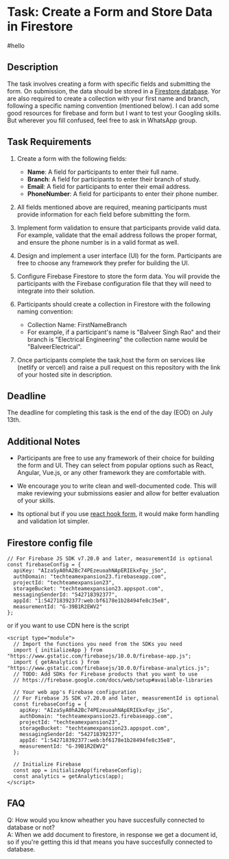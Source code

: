 # Task: Create a Form and Store Data in Firestore
#hello
## Description

The task involves creating a form with specific fields and submitting the form. On submission, the data should be stored in a [Firestore database](https://firebase.google.com/docs/firestore). Yor are also required to create a collection with your first name and branch, following a specific naming convention (mentioned below). I can add some good resources for firebase and form but I want to test your Googling skills. But wherever you fill confused, feel free to ask in WhatsApp group.

## Task Requirements

1. Create a form with the following fields:
   - **Name**: A field for participants to enter their full name.
   - **Branch**: A field for participants to enter their branch of study.
   - **Email**: A field for participants to enter their email address.
   - **PhoneNumber**: A field for participants to enter their phone number.

2. All fields mentioned above are required, meaning participants must provide information for each field before submitting the form.

3. Implement form validation to ensure that participants provide valid data. For example, validate that the email address follows the proper format, and ensure the phone number is in a valid format as well.

4. Design and implement a user interface (UI) for the form. Participants are free to choose any framework they prefer for building the UI.

5. Configure Firebase Firestore to store the form data. You will provide the participants with the Firebase configuration file that they will need to integrate into their solution.

6. Participants should create a collection in Firestore with the following naming convention:
   - Collection Name: FirstNameBranch
   - For example, if a participant's name is "Balveer Singh Rao" and their branch is "Electrical Engineering" the collection name would be "BalveerElectrical".

7. Once participants complete the task,host the form on services like (netlify or vercel) and raise a pull request on this repository with the link of your hosted site in description.

## Deadline

The deadline for completing this task is the end of the day (EOD) on July 13th.

## Additional Notes

- Participants are free to use any framework of their choice for building the form and UI. They can select from popular options such as React, Angular, Vue.js, or any other framework they are comfortable with.

- We encourage you to write clean and well-documented code. This will make reviewing your submissions easier and allow for better evaluation of your skills.
- Its optional but if you use [react hook form](https://www.react-hook-form.com), it would make form handling and validation lot simpler.

## Firestore config file
```
// For Firebase JS SDK v7.20.0 and later, measurementId is optional
const firebaseConfig = {
  apiKey: "AIzaSyA0hA2Bc74PEzeuoahNApERIEkxFqv_jSo",
  authDomain: "techteamexpansion23.firebaseapp.com",
  projectId: "techteamexpansion23",
  storageBucket: "techteamexpansion23.appspot.com",
  messagingSenderId: "542718392377",
  appId: "1:542718392377:web:bf6178e1b28494fe8c35e8",
  measurementId: "G-39B1R2EWV2"
};
```
or if you want to use CDN here is the script
```
<script type="module">
  // Import the functions you need from the SDKs you need
  import { initializeApp } from "https://www.gstatic.com/firebasejs/10.0.0/firebase-app.js";
  import { getAnalytics } from "https://www.gstatic.com/firebasejs/10.0.0/firebase-analytics.js";
  // TODO: Add SDKs for Firebase products that you want to use
  // https://firebase.google.com/docs/web/setup#available-libraries

  // Your web app's Firebase configuration
  // For Firebase JS SDK v7.20.0 and later, measurementId is optional
  const firebaseConfig = {
    apiKey: "AIzaSyA0hA2Bc74PEzeuoahNApERIEkxFqv_jSo",
    authDomain: "techteamexpansion23.firebaseapp.com",
    projectId: "techteamexpansion23",
    storageBucket: "techteamexpansion23.appspot.com",
    messagingSenderId: "542718392377",
    appId: "1:542718392377:web:bf6178e1b28494fe8c35e8",
    measurementId: "G-39B1R2EWV2"
  };

  // Initialize Firebase
  const app = initializeApp(firebaseConfig);
  const analytics = getAnalytics(app);
</script>
```

## FAQ
Q: How would you know wheather you have succesfully connected to database or not?<br>
A: When we add document to firestore, in response we get a document id, so if you're getting this id that means you have succesfully        connected to database.
